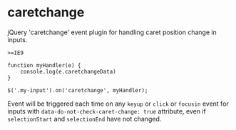 caretchange
===========

jQuery 'caretchange' event plugin for handling caret position change in inputs.

``>=IE9``

```
function myHandler(e) {
	console.log(e.caretchangeData)
}

$('.my-input').on('caretchange', myHandler);
```

Event will be triggered each time on any ```keyup``` or ```click``` or ```focusin``` event for inputs with ```data-do-not-check-caret-change: true``` attribute, even if ```selectionStart``` and ```selectionEnd``` have not changed.



